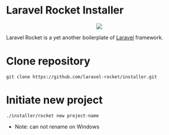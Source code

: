 # Laravel Rocket Installer

<p align="center"><a href="https://github.com/laravel-rocket" target="_blank"><img src="https://avatars2.githubusercontent.com/u/25273518?v=3&s=200"></a></p>

Laravel Rocket is a yet another boilerplate of [Laravel](https://laravel.com/) framework.

# Clone repository
```
git clone https://github.com/laravel-rocket/installer.git
```

# Initiate new project
```
./installer/rocket new project-name
```
* Note: can not rename on Windows 


